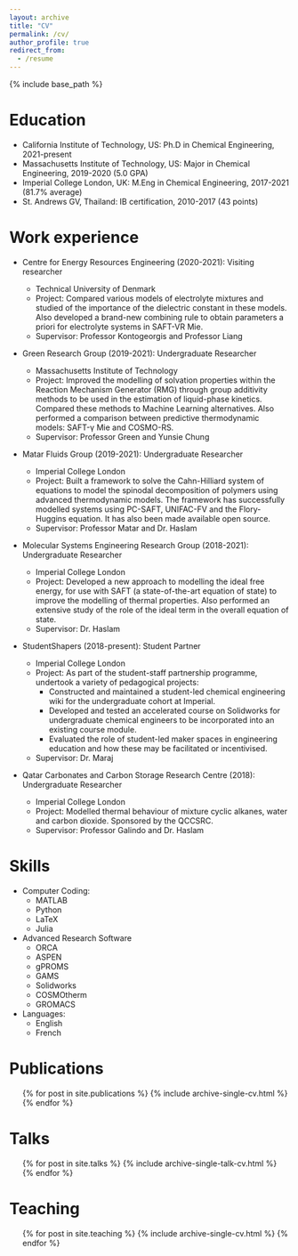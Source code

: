 ```yaml
---
layout: archive
title: "CV"
permalink: /cv/
author_profile: true
redirect_from:
  - /resume
---
```


{% include base_path %}

Education
======
* California Institute of Technology, US: Ph.D in Chemical Engineering, 2021-present
* Massachusetts Institute of Technology, US: Major in Chemical Engineering, 2019-2020 (5.0 GPA)
* Imperial College London, UK: M.Eng in Chemical Engineering, 2017-2021 (81.7% average)
* St. Andrews GV, Thailand: IB certification, 2010-2017 (43 points)

Work experience
======
* Centre for Energy Resources Engineering (2020-2021): Visiting researcher
  * Technical University of Denmark
  * Project: Compared various models of electrolyte mixtures and studied of the importance of the dielectric constant in these models. Also developed a brand-new combining rule to obtain parameters a priori for electrolyte systems in SAFT-VR Mie. 
  * Supervisor: Professor Kontogeorgis and Professor Liang

* Green Research Group (2019-2021): Undergraduate Researcher
  * Massachusetts Institute of Technology
  * Project: Improved the modelling of solvation properties within the Reaction Mechanism Generator (RMG) through group additivity methods to be used in the estimation of liquid-phase kinetics. Compared these methods to Machine Learning alternatives. Also performed a comparison between predictive thermodynamic models: SAFT-γ Mie and COSMO-RS.
  * Supervisor: Professor Green and Yunsie Chung

* Matar Fluids Group (2019-2021): Undergraduate Researcher
  * Imperial College London 
  * Project: Built a framework to solve the Cahn-Hilliard system of equations to model the spinodal decomposition of polymers using advanced thermodynamic models. The framework has successfully modelled systems using PC-SAFT, UNIFAC-FV and the Flory-Huggins equation. It has also been made available open source.
  * Supervisor: Professor Matar and Dr. Haslam

* Molecular Systems Engineering Research Group (2018-2021): Undergraduate Researcher
  * Imperial College London 
  * Project: Developed a new approach to modelling the ideal free energy, for use with SAFT (a state-of-the-art equation of state) to improve the modelling of thermal properties. Also performed an extensive study of the role of the ideal term in the overall equation of state.
  * Supervisor: Dr. Haslam

* StudentShapers (2018-present): Student Partner
  * Imperial College London 
  * Project: As part of the student-staff partnership programme, undertook a variety of pedagogical projects:
    * Constructed and maintained a student-led chemical engineering wiki for the undergraduate cohort at Imperial.
    * Developed and tested an accelerated course on Solidworks for undergraduate chemical engineers to be incorporated into an existing course module.
    * Evaluated the role of student-led maker spaces in engineering education and how these may be facilitated or incentivised.
  * Supervisor: Dr. Maraj

* Qatar Carbonates and Carbon Storage Research Centre (2018): Undergraduate Researcher
  * Imperial College London 
  * Project: Modelled thermal behaviour of mixture cyclic alkanes, water and carbon dioxide. Sponsored by the QCCSRC.
  * Supervisor: Professor Galindo and Dr. Haslam
  
Skills
======
* Computer Coding:
  * MATLAB
  * Python
  * LaTeX
  * Julia
* Advanced Research Software
  * ORCA
  * ASPEN
  * gPROMS
  * GAMS
  * Solidworks
  * COSMOtherm
  * GROMACS
* Languages:
  * English
  * French

Publications
======
  <ul>{% for post in site.publications %}
    {% include archive-single-cv.html %}
  {% endfor %}</ul>
  
Talks
======
  <ul>{% for post in site.talks %}
    {% include archive-single-talk-cv.html %}
  {% endfor %}</ul>
  
Teaching
======
  <ul>{% for post in site.teaching %}
    {% include archive-single-cv.html %}
  {% endfor %}</ul>

